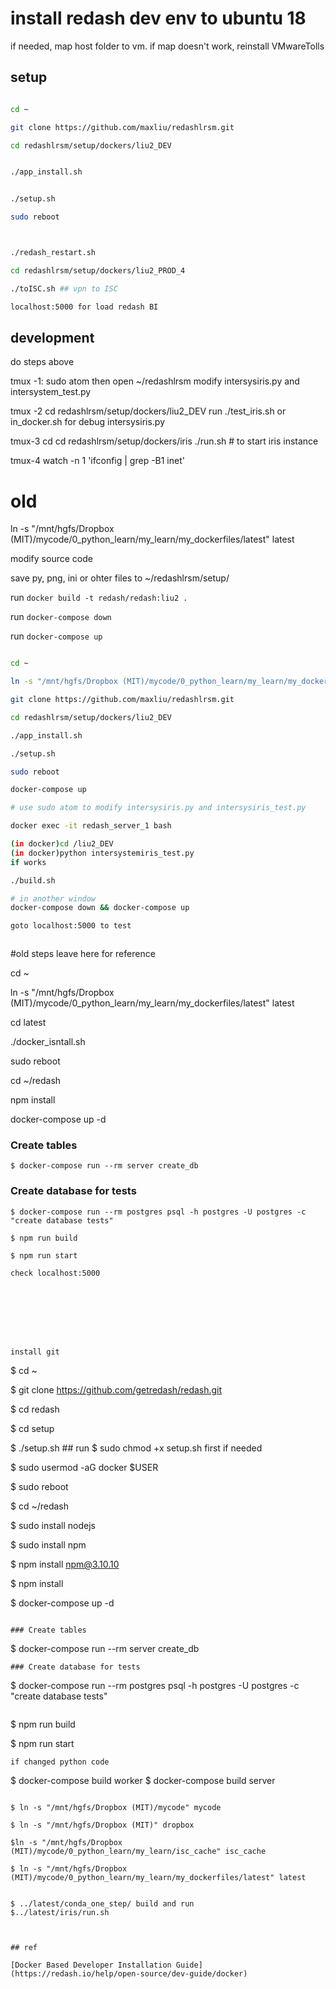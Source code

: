 # install redash dev env to ubuntu 18

if needed, map host folder to vm. if map doesn't work, reinstall VMwareTolls

## setup 

```bash

cd ~

git clone https://github.com/maxliu/redashlrsm.git

cd redashlrsm/setup/dockers/liu2_DEV


./app_install.sh


./setup.sh

sudo reboot



./redash_restart.sh

cd redashlrsm/setup/dockers/liu2_PROD_4

./toISC.sh ## vpn to ISC

localhost:5000 for load redash BI 

```

## development

do steps above

tmux -1:
  sudo atom then open ~/redashlrsm
  modify intersysiris.py and intersystem_test.py

tmux -2
  cd redashlrsm/setup/dockers/liu2_DEV
  run ./test_iris.sh or in_docker.sh for debug intersysiris.py

tmux-3
  cd cd redashlrsm/setup/dockers/iris
  ./run.sh # to start iris instance
 
tmux-4 
  watch -n 1 'ifconfig | grep -B1 inet'
  








# old




ln -s "/mnt/hgfs/Dropbox (MIT)/mycode/0_python_learn/my_learn/my_dockerfiles/latest" latest


modify source code

save py, png, ini or ohter files to ~/redashlrsm/setup/

run ```docker build -t redash/redash:liu2 . ```

run  ```docker-compose down```

run  ```docker-compose up```

```bash

cd ~

ln -s "/mnt/hgfs/Dropbox (MIT)/mycode/0_python_learn/my_learn/my_dockerfiles/latest" latest

git clone https://github.com/maxliu/redashlrsm.git

cd redashlrsm/setup/dockers/liu2_DEV

./app_install.sh

./setup.sh

sudo reboot

docker-compose up

# use sudo atom to modify intersysiris.py and intersysiris_test.py

docker exec -it redash_server_1 bash

(in docker)cd /liu2_DEV
(in docker)python intersystemiris_test.py
if works

./build.sh

# in another window
docker-compose down && docker-compose up

goto localhost:5000 to test



```



#old steps leave here for reference





cd ~

ln -s "/mnt/hgfs/Dropbox (MIT)/mycode/0_python_learn/my_learn/my_dockerfiles/latest" latest

cd latest

./docker_isntall.sh

sudo reboot

cd ~/redash

npm install

docker-compose up -d

### Create tables
```
$ docker-compose run --rm server create_db
```
### Create database for tests
```
$ docker-compose run --rm postgres psql -h postgres -U postgres -c "create database tests"

$ npm run build

$ npm run start

check localhost:5000








install git 

```
$ cd ~

$ git clone https://github.com/getredash/redash.git

$ cd redash

$ cd setup

$ ./setup.sh  ## run $ sudo chmod +x setup.sh  first if needed

$ sudo usermod -aG docker $USER

$ sudo reboot

$ cd ~/redash

$ sudo install nodejs

$ sudo install npm

$ npm install npm@3.10.10

$ npm install

$ docker-compose up -d
```

### Create tables
```
$ docker-compose run --rm server create_db
```
### Create database for tests
```
$ docker-compose run --rm postgres psql -h postgres -U postgres -c "create database tests"
```

```
$ npm run build

$ npm run start
```
if changed python code

```
$ docker-compose build worker
$ docker-compose build server
```

$ ln -s "/mnt/hgfs/Dropbox (MIT)/mycode" mycode

$ ln -s "/mnt/hgfs/Dropbox (MIT)" dropbox

$ln -s "/mnt/hgfs/Dropbox (MIT)/mycode/0_python_learn/my_learn/isc_cache" isc_cache

$ ln -s "/mnt/hgfs/Dropbox (MIT)/mycode/0_python_learn/my_learn/my_dockerfiles/latest" latest


$ ../latest/conda_one_step/ build and run
$../latest/iris/run.sh



## ref

[Docker Based Developer Installation Guide](https://redash.io/help/open-source/dev-guide/docker)


